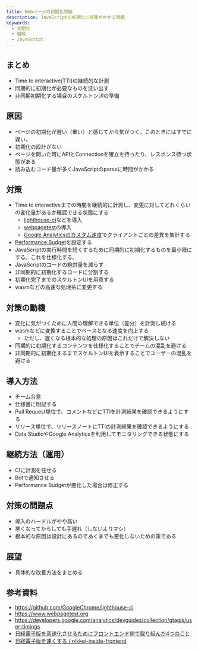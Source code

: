 ```yaml
---
title: Webページの初期化問題
description: JavaScriptの初期化に時間がかかる問題
keywords:
  - 初期化
  - 継続
  - JavaScript
---
```


## まとめ

* Time to interactive(TTI)の継続的な計測
* 同期的に初期化が必要なものを洗い出す
* 非同期初期化する場合のスケルトンUIの準備

## 原因

* ページの初期化が遅い（重い）と感じてから気がつく。このときにはすでに遅い。
* 初期化の設計がない
* ページを開いた時にAPIとConnectionを確立を待ったり、レスポンス待つ状態がある
* 読み込むコード量が多くJavaScriptのparseに時間がかかる

## 対策

* Time to interactiveまでの時間を継続的に計測し、変更に対してどれくらいの変化量があるか確認できる状態にする
  * [lighthouse-ci](https://github.com/GoogleChrome/lighthouse-ci)などを導入
  * [webpagetest](https://www.webpagetest.org/)の導入
  * [Google Analyticsのカスタム速度](https://developers.google.com/analytics/devguides/collection/gtagjs/user-timings?hl=ja)でクライアントごとの差異を集計する
* [Performance Budget](https://developer.mozilla.org/en-US/docs/Web/Performance/Performance_budgets)を設定する
* JavaScriptの実行時間を短くするために同期的に初期化するものを最小限にする。これを仕様化する。
* JavaScriptのコードの絶対量を減らす
* 非同期的に初期化するコードに分割する
* 初期化完了までのスケルトンUIを用意する
* wasmなどの高速な処理系に変更する
 
## 対策の動機

* 変化に気がつくために人間の理解できる単位（差分）を計測し続ける
* wasmなどに変換することでベースとなる速度を向上する
  * ただし、遅くなる根本的な処理の原因はこれだけで解決しない
* 同期的に初期化するコンテンツを仕様化することでチームの混乱を避ける
* 非同期的に初期化するまでスケルトンUIを表示することでユーザーの混乱を避ける

## 導入方法

* チーム合意
* 仕様書に明記する
* Pull Request単位で、コメントなどにTTIを計測結果を確認できるようにする
* リリース単位で、リリースノートにTTIの計測結果を確認できるようにする
* Data StudioやGoogle Analyticsを利用してモニタリングできる状態にする

## 継続方法（運用）

* CIに計測を任せる
* Botで通知させる
* Performance Budgetが悪化した場合は修正する

## 対策の問題点

* 導入のハードルがやや高い
* 悪くなってからしても手遅れ（しないよりマシ）
* 根本的な原因は設計にあるのであくまでも悪化しないための策である

## 展望

* 具体的な改善方法をまとめる

## 参考資料

* <https://github.com/GoogleChrome/lighthouse-ci>
* <https://www.webpagetest.org>
* <https://developers.google.com/analytics/devguides/collection/gtagjs/user-timings>
* [日経電子版を高速化させるためにフロントエンド側で取り組んだ4つのこと](https://logmi.jp/tech/articles/283703)
* [日経電子版を速くする / nikkei-inside-frontend](https://speakerdeck.com/sisidovski/nikkei-inside-frontend)
